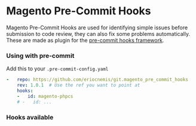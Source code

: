# Magento Pre-Commit Hooks
Magento Pre-Commit Hooks are used for identifying simple issues before submission to code review, they can also fix some problems automatically. These are made as plugin for the [pre-commit hooks framework](https://pre-commit.com/).

### Using with pre-commit

Add this to your `.pre-commit-config.yaml`

```yaml
-   repo: https://github.com/eriocnemis/git.magento_pre_commit_hooks
    rev: 1.0.1  # Use the ref you want to point at
    hooks:
    -   id: magento-phpcs
    # -   id: ...
```

### Hooks available
